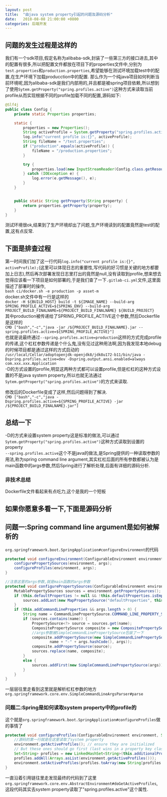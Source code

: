 ```yaml
---
layout: post
title:  "由java system property引起的问题及源码分析"
date:   2018-08-08 21:00:00 +0800
categories: 后端开发
---
```


## 问题的发生过程是这样的

我们有一个sdk项目,假定名称为alibaba-sdk,封装了一些第三方的接口进去,其中的配置有很多,所以把配置文件都放在项目下的properties文件中,分别为`test.properties`和`production.properties`,希望能够在测试环境加载test中的配置,在生产环境下加载producction中的配置.
那么作为一个纯java项目如何判断当前环境呢,因为alibaba-sdk是我们内部用的,并且都是被spring项目依赖,所以想到了使用`Sytem.getProperty("spring.profiles.active")`这种方式来读取当前profile从而实现根据不同的profile加载不同的配置,源码如下:

```java
@Slf4j
public class Config {
    private static Properties properties;

    static {
        properties = new Properties();
        String activeProfile = System.getProperty("spring.profiles.active");
        log.info("current profile is:{}", activeProfile);
        String fileName = "/test.properties";
        if ("production".equals(activeProfile)) {
            fileName = "/production.properties";
        }

        try {
            properties.load(new InputStreamReader(Config.class.getResourceAsStream(fileName), "UTF-8"));
        } catch (IOException e) {
            log.error(e.getMessage(), e);
        }
    }


    public static String getProperty(String property) {
        return properties.getProperty(property);
    }
}
```

测试环境很ok,结果到了生产环境却出了问题,生产环境读到的配置竟然是test的配置,这有点反常.

## 下面是排查过程

第一时间我们加了这一行代码`log.info("current profile is:{}", activeProfile);`(这里可以体现日志的重要性,写代码的好习惯是关键的地方都要加上日志),然后再次部署发现日志里打出的竟然是null,没有读取到profile,想来想去觉得应该看一下项目是如何部署的,于是我们查了一下`.gitlab-ci.yml`文件,这里面描述了部署时的操作,  
`bash ci/docker.sh -e production -p asset-m`  
docker.sh文件中有一行是这样的  
`docker -H ${BUILD_HOST} build -t ${IMAGE_NAME} --build-arg SPRING_PROFILE_ACTIVE=${SPRING_ENV} --build-arg PROJECT_BUILD_FINALNAME=${PROJECT_BUILD_FINALNAME} ${BUILD_PROJECT}`  
其中production被传递给了SPRING_PROFILE_ACTIVE这个参数,然后Dockerfile是这样的  
`CMD ["bash","-c","java -jar /${PROJECT_BUILD_FINALNAME}.jar --spring.profiles.active=${SPRING_PROFILE_ACTIVE}"]`  
也就是说最终通过`--spring.profiles.active=production`这样的方式完成profile的传递,这个杠杠参数传递是个什么鬼,没有见过这种用法啊,因为我发现本地debug的时候项目都是通过这样的方式启动的  
`/usr/local/Cellar/adoptopenjdk-openjdk8/jdk8u172-b11/bin/java -Dspring.profiles.active=dev -Dspring.output.ansi.enabled=always com.xxx.xxx.Application`  
-D的方式设置的profile,明显这两种方式都可以设置profile,但是杠杠的这种方式设置的不是java system property,所以也就无法通过`Sytem.getProperty("spring.profiles.active")`的方式来读取.

修改后的Dockerfile变成了这样,然后问题得到了解决.  
`CMD ["bash","-c","java -Dspring.profiles.active=${SPRING_PROFILE_ACTIVE} -jar /${PROJECT_BUILD_FINALNAME}.jar"]`

## 总结一下

-D的方式来设置system property这是标准的做法,可以通过`Sytem.getProperty("spring.profiles.active")`这种方式读取到设置的property  
`--spring.profiles.active`这个不是java的做法,是Spring提供的一种读取参数的用法,称为spring command line argument,其实杠杠后面的所有参数都被认为是main函数中的args参数,然后Spring进行了解析处理,后面有详细的源码分析.

### 非技术总结

Dockerfile文件看起来有点吃力,这个是我的一个短板

## 如果你愿意多看一下,下面是源码分析

## 问题一:Spring command line argument是如何被解析的

`org.springframework.boot.SpringApplication#configureEnvironment`的代码

```java
protected void configureEnvironment(ConfigurableEnvironment environment, String[] args) {
    configurePropertySources(environment, args);
    configureProfiles(environment, args);
}
```

```java
//注意这里的args参数,就是main函数的args参数
protected void configurePropertySources(ConfigurableEnvironment environment, String[] args) {
    MutablePropertySources sources = environment.getPropertySources();
    if (this.defaultProperties != null && !this.defaultProperties.isEmpty()) {
        sources.addLast(new MapPropertySource("defaultProperties", this.defaultProperties));
    }
    if (this.addCommandLineProperties && args.length > 0) {
        String name = CommandLinePropertySource.COMMAND_LINE_PROPERTY_SOURCE_NAME;
        if (sources.contains(name)) {
            PropertySource<?> source = sources.get(name);
            CompositePropertySource composite = new CompositePropertySource(name);
            //args参数被SimpleCommandLinePropertySource包装了一下
            composite.addPropertySource(new SimpleCommandLinePropertySource(
                    name + "-" + args.hashCode(), args));
            composite.addPropertySource(source);
            sources.replace(name, composite);
        }
        else {
            sources.addFirst(new SimpleCommandLinePropertySource(args));
        }
    }
}
```

一层层往里走看到这里就是解析杠杠参数的地方
`org.springframework.core.env.SimpleCommandLineArgsParser#parse`

### 问题二:Spring是如何读取system property中的profile的

这个就是`org.springframework.boot.SpringApplication#configureProfiles`做的事情了

```java
protected void configureProfiles(ConfigurableEnvironment environment, String[] args) {
    //源码的第一行就是在这里读取了system property
    environment.getActiveProfiles(); // ensure they are initialized
    // But these ones should go first (last wins in a property key clash)
    Set<String> profiles = new LinkedHashSet<String>(this.additionalProfiles);
    profiles.addAll(Arrays.asList(environment.getActiveProfiles()));
    environment.setActiveProfiles(profiles.toArray(new String[profiles.size()]));
}
```
一直沿着引用链往里走发现最终的代码到了这里`org.springframework.core.env.AbstractEnvironment#doGetActiveProfiles`,
这段代码其实去system property读取了"spring.profiles.active"这个属性.